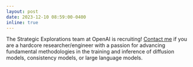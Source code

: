 ```yaml
---
layout: post
date: 2023-12-10 08:59:00-0400
inline: true
---
```

The Strategic Explorations team at OpenAI is recruiting! [Contact me](mailto:songyang@openai.com) if you are a hardcore researcher/engineer with a passion for advancing fundamental methodologies in the training and inference of diffusion models, consistency models, or large language models.
